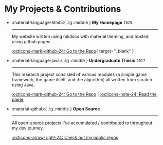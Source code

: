 # My Projects & Contributions



<div class="grid cards" markdown>

<!-- Personal website -->
-   :material-language-html5:{ .lg .middle } __My Homepage__ `2025`

    ---

    My website written using mkdocs with material theming, and hosted using github pages.

    [:octicons-mark-github-24: Go to the Repo](https://github.com/jmebia/jmebia.github.io){ target="_blank" }

<!-- Thesis -->
-   :material-language-java:{ .lg .middle } __Undergraduate Thesis__ `2017`

    ---

    This research project consisted of various modules (a simple game framework, the game itself, and the algorithm) all written from scratch using Java.

    [:octicons-mark-github-24: Go to the Repo](https://github.com/jmebia/fireflies-game) | 
    [:octicons-note-24: Read the paper](https://www.academia.edu/41651738/Influencing_Game_Dynamics_in_A_Roguelike_Game_Through_Procedural_Content_Generation_Using_Genetic_Algorithm)


-   :material-github:{ .lg .middle } __Open Source__

    ---

    All open-source projects I've accumulated / contributed to throughout my dev journey.

    [:octicons-arrow-right-24: Check out my public repos](https://github.com/jmebia?tab=repositories)

</div>
